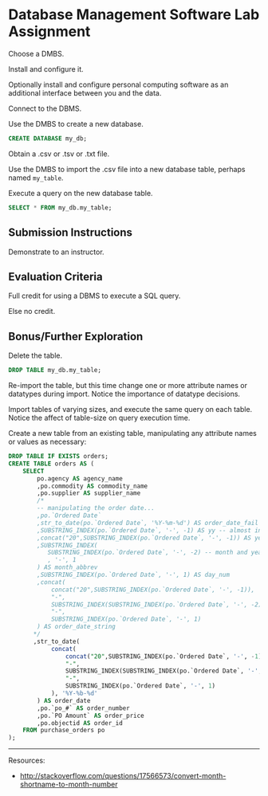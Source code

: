 # Database Management Software Lab Assignment

Choose a DMBS.

Install and configure it.

Optionally install and configure
 personal computing software
 as an additional interface between you and the data.

Connect to the DBMS.

Use the DMBS to create a new database.

```` sql
CREATE DATABASE my_db;
````

Obtain a .csv or .tsv or .txt file.

Use the DMBS to import the .csv file into a new database table,
 perhaps named `my_table`.

Execute a query on the new database table.

```` sql
SELECT * FROM my_db.my_table;
````

## Submission Instructions

Demonstrate to an instructor.

## Evaluation Criteria

Full credit for using a DBMS to execute a SQL query.

Else no credit.

## Bonus/Further Exploration

Delete the table.

```` sql
DROP TABLE my_db.my_table;
````

Re-import the table,
 but this time change one or more attribute names or datatypes during import.
 Notice the importance of datatype decisions.

Import tables of varying sizes,
 and execute the same query on each table.
 Notice the affect of table-size on query execution time.


Create a new table from an existing table, manipulating any attribute names or values as necessary:

```` sql
DROP TABLE IF EXISTS orders;
CREATE TABLE orders AS (
    SELECT
        po.agency AS agency_name
        ,po.commodity AS commodity_name
        ,po.supplier AS supplier_name
        /*
        -- manipulating the order date...
        ,po.`Ordered Date`
        ,str_to_date(po.`Ordered Date`, '%Y-%m-%d') AS order_date_fail -- doesn't work... need to manipulate string first, and maybe use different date conversion format than '%Y-%m-%d'
        ,SUBSTRING_INDEX(po.`Ordered Date`, '-', -1) AS yy -- almost in YYYY form...
        ,concat("20",SUBSTRING_INDEX(po.`Ordered Date`, '-', -1)) AS year_num -- in YYYY form
        ,SUBSTRING_INDEX(
           SUBSTRING_INDEX(po.`Ordered Date`, '-', -2) -- month and year
           , '-', 1
        ) AS month_abbrev
        ,SUBSTRING_INDEX(po.`Ordered Date`, '-', 1) AS day_num
        ,concat(
            concat("20",SUBSTRING_INDEX(po.`Ordered Date`, '-', -1)),
            "-",
            SUBSTRING_INDEX(SUBSTRING_INDEX(po.`Ordered Date`, '-', -2), '-', 1),
            "-",
            SUBSTRING_INDEX(po.`Ordered Date`, '-', 1)
        ) AS order_date_string
       */
       ,str_to_date(
            concat(
                concat("20",SUBSTRING_INDEX(po.`Ordered Date`, '-', -1)),
                "-",
                SUBSTRING_INDEX(SUBSTRING_INDEX(po.`Ordered Date`, '-', -2), '-', 1),
                "-",
                SUBSTRING_INDEX(po.`Ordered Date`, '-', 1)
            ), '%Y-%b-%d'
        ) AS order_date
        ,po.`po_#` AS order_number
        ,po.`PO Amount` AS order_price
        ,po.objectid AS order_id
    FROM purchase_orders po
);
````

<hr>

Resources:
 + http://stackoverflow.com/questions/17566573/convert-month-shortname-to-month-number
